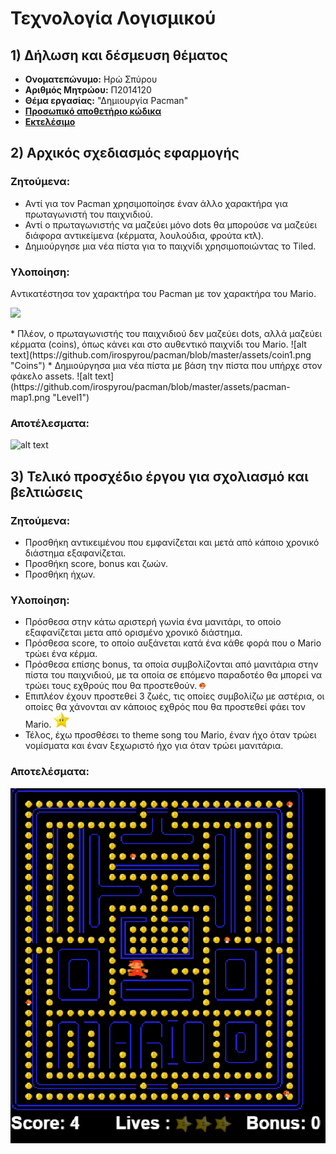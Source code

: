 # Τεχνολογία Λογισμικού

## 1)	Δήλωση και δέσμευση θέματος
*	**Ονοματεπώνυμο:** Ηρώ Σπύρου
*	**Αριθμός Μητρώου:** Π2014120
*	**Θέμα εργασίας:** "Δημιουργία Pacman"
*	**[Προσωπικό αποθετήριο κώδικα](https://github.com/irospyrou/pacman "Iro's Repository")**
*	**[Εκτελέσιμο](https://irospyrou.github.io/pacman/ "Iro's Pacman")**

## 2)	Aρχικός σχεδιασμός εφαρμογής
### Ζητούμενα:
  *	Αντί για τον Pacman χρησιμοποίησε έναν άλλο χαρακτήρα για πρωταγωνιστή του παιχνιδιού.
  *	Αντί ο πρωταγωνιστής να μαζεύει μόνο dots θα μπορούσε να μαζεύει διάφορα αντικείμενα (κέρματα, λουλούδια, φρούτα κτλ).
  *	Δημιούργησε μια νέα πίστα για το παιχνίδι χρησιμοποιώντας το Tiled.

### Υλοποίηση:
Aντικατέστησα τον χαρακτήρα του Pacman με τον χαρακτήρα του Mario.
<p align="left">
    <img src="![mario2](https://cloud.githubusercontent.com/assets/15046396/26546513/02e08bd2-4473-11e7-91cb-042165d5378f.png)
">
</p>
  * Πλέον, ο πρωταγωνιστής του παιχνιδιού δεν μαζεύει dots, αλλά μαζεύει κέρματα (coins), όπως κάνει και στο αυθεντικό παιχνίδι του Mario.
  ![alt text](https://github.com/irospyrou/pacman/blob/master/assets/coin1.png "Coins")
  * Δημιούργησα μια νέα πίστα με βάση την πίστα που υπήρχε στον φάκελο assets.
  ![alt text](https://github.com/irospyrou/pacman/blob/master/assets/pacman-map1.png "Level1")

### Αποτέλεσματα:
 ![alt text](https://github.com/irospyrou/pacman/blob/master/assets/Screenshot.png "Screenshot")
 
## 3) Τελικό προσχέδιο έργου για σχολιασμό και βελτιώσεις 
### Ζητούμενα:
  * Προσθήκη αντικειμένου που εμφανίζεται και μετά από κάποιο χρονικό διάστημα εξαφανίζεται.
  * Προσθήκη score, bonus και ζωών.
  * Προσθήκη ήχων.
  
### Υλοποίηση:
  * Πρόσθεσα στην κάτω αριστερή γωνία ένα μανιτάρι, το οποίο εξαφανίζεται μετα από ορισμένο χρονικό διάστημα.
  * Πρόσθεσα score, το οποίο αυξάνεται κατά ένα κάθε φορά που ο Mario τρώει ένα κέρμα. 
  * Πρόσθεσα επίσης bonus, τα οποία συμβολίζονται από μανιτάρια στην πίστα του παιχνιδιού, με τα οποία σε επόμενο παραδοτέο θα μπορεί να τρώει τους εχθρούς που θα προστεθούν.
  ![alt text](https://github.com/irospyrou/pacman/blob/master/assets/mushroom1.png "Mushrooms")
  * Επιπλέον έχουν προστεθεί 3 ζωές, τις οποίες συμβολίζω με αστέρια, οι οποίες θα χάνονται αν κάποιος εχθρός που θα προστεθεί φάει τον Mario.
  ![alt text](https://github.com/irospyrou/pacman/blob/master/assets/star2.png "Stars")
  * Τέλος, έχω προσθέσει το theme song του Mario, έναν ήχο όταν τρώει νομίσματα και έναν ξεχωριστό ήχο για όταν τρώει μανιτάρια.

### Αποτελέσματα:
 ![alt text](https://github.com/irospyrou/pacman/blob/master/assets/Screenshot2.png "Screenshot")
